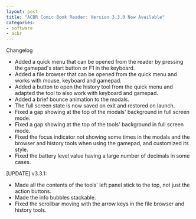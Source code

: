 ```yaml
---
layout: post
title: "ACBR Comic Book Reader: Version 3.3.0 Now Available"
categories:
- software
- acbr
---
```


<p>Changelog</p>
<ul><li>Added a quick menu that can be opened from the reader by pressing the gamepad's start button or F1 in the keyboard.
</li><li>Added a file browser that can be opened from the quick menu and works with mouse, keyboard and gamepad.
</li><li>Added a button to open the history tool from the quick menu and adapted the tool to also work with keyboard and gamepad.
</li><li>Added a brief bounce animation to the modals.
</li><li>The full screen state is now saved on exit and restored on launch.
</li><li>Fixed a gap showing at the top of the modals' background in full screen mode.
</li><li>Fixed a gap showing at the top of the tools' background in full screen mode.
</li><li>Fixed the focus indicator not showing some times in the modals and  the browser and history tools when using the gamepad, and customized its  style.
</li><li>Fixed the battery level value having a large number of decimals in some cases.
</li></ul>
<p>[UPDATE] v3.3.1:</p>
<ul><li>Made all the contents of the tools' left panel stick to the top, not just the action buttons.
</li><li>Made the info bubbles stackable.
</li><li>Fixed the scrollbar moving with the arrow keys in the file browser and history tools.</li></ul>
